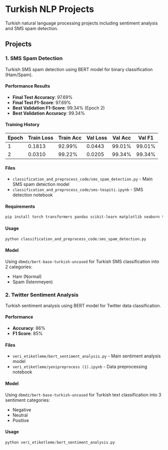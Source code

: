 # Turkish NLP Projects

Turkish natural language processing projects including sentiment analysis and SMS spam detection.

## Projects

### 1. SMS Spam Detection
Turkish SMS spam detection using BERT model for binary classification (Ham/Spam).

#### Performance Results
- **Final Test Accuracy**: 97.69%
- **Final Test F1-Score**: 97.69%
- **Best Validation F1-Score**: 99.34% (Epoch 2)
- **Best Validation Accuracy**: 99.34%

#### Training History
| Epoch | Train Loss | Train Acc | Val Loss | Val Acc | Val F1 |
|-------|------------|-----------|----------|---------|--------|
| 1     | 0.1813     | 92.99%    | 0.0443   | 99.01%  | 99.01% |
| 2     | 0.0310     | 99.22%    | 0.0205   | 99.34%  | 99.34% |

#### Files
- `classification_and_preprocess_code/sms_spam_detection.py` - Main SMS spam detection model
- `classification_and_preprocess_code/sms-tespiti.ipynb` - SMS detection notebook

#### Requirements
```bash
pip install torch transformers pandas scikit-learn matplotlib seaborn tqdm
```

#### Usage
```python
python classification_and_preprocess_code/sms_spam_detection.py
```

#### Model
Using `dbmdz/bert-base-turkish-uncased` for Turkish SMS classification into 2 categories:
- Ham (Normal)
- Spam (İstenmeyen)

### 2. Twitter Sentiment Analysis
Turkish sentiment analysis using BERT model for Twitter data classification.

#### Performance
- **Accuracy**: 86%
- **F1 Score**: 85%

#### Files
- `veri_etiketleme/bert_sentiment_analysis.py` - Main sentiment analysis model
- `veri_etiketleme/yenipreprocess (1).ipynb` - Data preprocessing notebook

#### Model
Using `dbmdz/bert-base-turkish-uncased` for Turkish text classification into 3 sentiment categories:
- Negative
- Neutral  
- Positive

#### Usage
```python
python veri_etiketleme/bert_sentiment_analysis.py
```